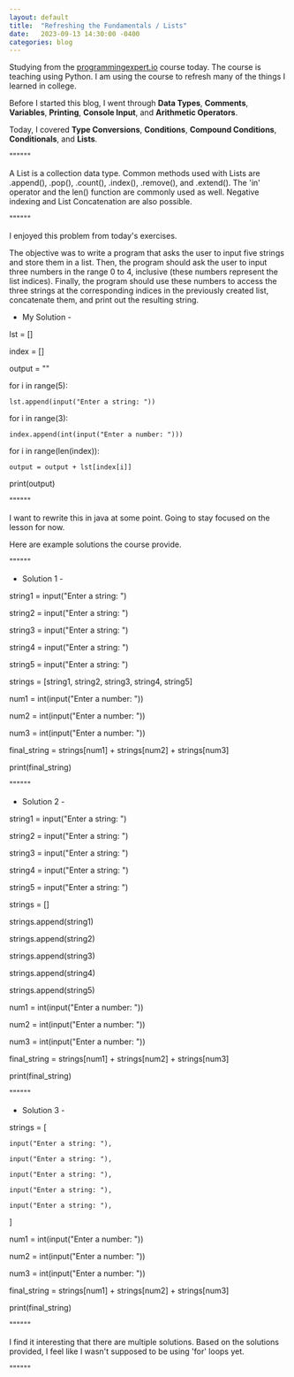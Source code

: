 ```yaml
---
layout: default
title:  "Refreshing the Fundamentals / Lists"
date:   2023-09-13 14:30:00 -0400
categories: blog
---
```

Studying from the [programmingexpert.io][course-site] course today. The course is teaching using Python. I am using the course to refresh many of the things I learned in college. 

Before I started this blog, I went through __Data Types__, __Comments__, __Variables__, __Printing__, __Console Input__, and __Arithmetic Operators__.

Today, I covered __Type Conversions__, __Conditions__, __Compound Conditions__, __Conditionals__, and __Lists__.

""""""

A List is a collection data type. Common methods used with Lists are .append(), .pop(), .count(), .index(), .remove(), and .extend(). The 'in' operator and the len() function are commonly used as well. Negative indexing and List Concatenation are also possible.

""""""

I enjoyed this problem from today's exercises.

The objective was to write a program that asks the user to input five strings and store them in a list.
Then, the program should ask the user to input three numbers in the range 0 to 4, inclusive (these numbers represent the list indices).
Finally, the program should use these numbers to access the three strings at the corresponding indices in the previously created list, concatenate them, and print out the resulting string.

- My Solution -

lst = []

index = []

output = ""

for i in range(5):

    lst.append(input("Enter a string: "))

for i in range(3):

    index.append(int(input("Enter a number: ")))

for i in range(len(index)):

    output = output + lst[index[i]]

print(output)

""""""

I want to rewrite this in java at some point. Going to stay focused on the lesson for now.

Here are example solutions the course provide.

""""""

- Solution 1 -

string1 = input("Enter a string: ")

string2 = input("Enter a string: ")

string3 = input("Enter a string: ")

string4 = input("Enter a string: ")

string5 = input("Enter a string: ")

strings = [string1, string2, string3, string4, string5]

num1 = int(input("Enter a number: "))

num2 = int(input("Enter a number: "))

num3 = int(input("Enter a number: "))

final_string = strings[num1] + strings[num2] + strings[num3]

print(final_string)

""""""

- Solution 2 -

string1 = input("Enter a string: ")

string2 = input("Enter a string: ")

string3 = input("Enter a string: ")

string4 = input("Enter a string: ")

string5 = input("Enter a string: ")

strings = []

strings.append(string1)

strings.append(string2)

strings.append(string3)

strings.append(string4)

strings.append(string5)

num1 = int(input("Enter a number: "))

num2 = int(input("Enter a number: "))

num3 = int(input("Enter a number: "))


final_string = strings[num1] + strings[num2] + strings[num3]

print(final_string)

""""""

- Solution 3 -

strings = [

    input("Enter a string: "),

    input("Enter a string: "),

    input("Enter a string: "),

    input("Enter a string: "),

    input("Enter a string: "),

]

num1 = int(input("Enter a number: "))

num2 = int(input("Enter a number: "))

num3 = int(input("Enter a number: "))

final_string = strings[num1] + strings[num2] + strings[num3]

print(final_string)

""""""

I find it interesting that there are multiple solutions. Based on the solutions provided, I feel like I wasn't
supposed to be using 'for' loops yet.

""""""

[course-site]: https://www.programmingexpert.io/index